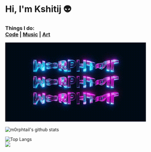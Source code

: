 # Hi, I'm Kshitij 👽
<h3>
Things I do:<br>
<a href="https://github.com/m0rphtail?tab=repositories">Code</a> | <a href="https://soundcloud.com/user-34602005-337460945">Music</a> | <a href="https://drive.google.com/drive/folders/1_jppogkUFAklfw_iMjiE1wxGw1Djq1kP?usp=sharing">Art</a></h3>

![](/media/mt.gif)
<br>

![m0rphtail's github stats](https://github-readme-stats.vercel.app/api?username=m0rphtail&hide_border=true&show_icons=true&theme=react)

![Top Langs](https://github-readme-stats.vercel.app/api/top-langs/?username=m0rphtail&layout=compact&theme=react&hide_border=true)
<br>
![](https://visitor-badge.glitch.me/badge?page_id=m0rphtail)
